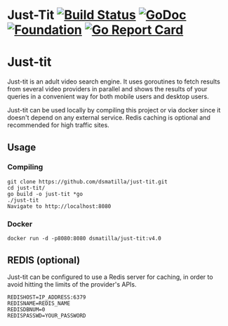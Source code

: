 # Just-Tit [![Build Status](https://travis-ci.org/dsmatilla/just-tit.svg?branch=v4)](https://travis-ci.org/dsmatilla/just-tit) [![GoDoc](http://godoc.org/github.com/dsmatilla/just-tit?status.svg)](http://godoc.org/github.com/dsmatilla/just-tit) [![Foundation](https://img.shields.io/badge/Golang-Foundation-green.svg)](http://golangfoundation.org) [![Go Report Card](https://goreportcard.com/badge/github.com/dsmatilla/just-tit)](https://goreportcard.com/report/github.com/dsmatilla/just-tit)

# Just-tit

Just-tit is an adult video search engine. It uses goroutines to fetch results from several video providers in parallel and shows the results of your queries in a convenient way for both mobile users and desktop users.

Just-tit can be used locally by compiling this project or via docker since it doesn't depend on any external service. Redis caching is optional and recommended for high traffic sites.

## Usage

### Compiling

    git clone https://github.com/dsmatilla/just-tit.git
    cd just-tit/
    go build -o just-tit *go
    ./just-tit
    Navigate to http://localhost:8080

### Docker

    docker run -d -p8080:8080 dsmatilla/just-tit:v4.0

## REDIS (optional)
Just-tit can be configured to use a Redis server for caching, in order to avoid hitting the limits of the provider's APIs.

    REDISHOST=IP_ADDRESS:6379
    REDISNAME=REDIS_NAME
    REDISDBNUM=0
    REDISPASSWD=YOUR_PASSWORD


